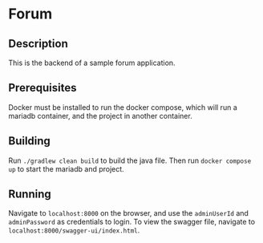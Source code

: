 # Forum

## Description

This is the backend of a sample forum application.

## Prerequisites

Docker must be installed to run the docker compose, which will run a mariadb container, and the project in another container.

## Building

Run `./gradlew clean build` to build the java file. Then run `docker compose up` to start the mariadb and project.

## Running

Navigate to `localhost:8000` on the browser, and use the `adminUserId` and `adminPassword` as credentials to login. To view the swagger file, navigate to `localhost:8000/swagger-ui/index.html`.